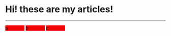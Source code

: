 <style>

div {
  background: red;
  display: inline-block;
  width: 60px;
  hieght: 40px;
  
}
  
</style>


<h1>Hi! these are my articles!</h1>

<hr>

<section>
  
<div>a</div>
<div>b</div>
<div>c</div>

</section>















































































































































































































































